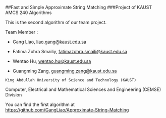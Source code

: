 ##Fast and Simple Approximate String Matching
###Project of KAUST AMCS 240 Algorithms

This is the second algorithm of our team project. 

Team Member :

* Gang Liao, liao.gang@kaust.edu.sa

* Fatima Zohra Smailiy, fatimazohra.smaili@kaust.edu.sa

* Wentao Hu, wentao.hu@kaust.edu.sa

* Guangming Zang, guangming.zang@kaust.edu.sa

`King Abdullah University of Science and Technology (KAUST)`

Computer, Electrical and Mathematical Sciences and Engineering (CEMSE) Division

You can find the first algorithm at https://github.com/GangLiao/Approximate-String-Matching 
